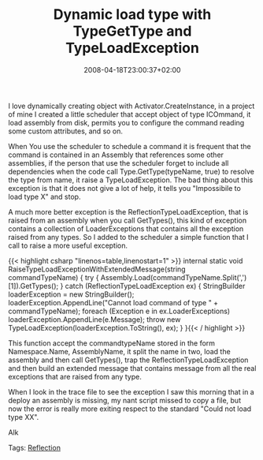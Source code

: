 ﻿---
title: "Dynamic load type with TypeGetType and TypeLoadException"
description: ""
date: 2008-04-18T23:00:37+02:00
draft: false
tags: [NET framework]
categories: [NET framework]
---
I love dynamically creating object with Activator.CreateInstance, in a project of mine I created a little scheduler that accept object of type ICOmmand, it load assembly from disk, permits you to configure the command reading some custom attributes, and so on.

When You use the scheduler to schedule a command it is frequent that the command is contained in an Assembly that references some other assemblies, if the person that use the scheduler forget to include all dependencies when the code call Type.GetType(typeName, true) to resolve the type from name, it raise a TypeLoadException. The bad thing about this exception is that it does not give a lot of help, it tells you "Impossibile to load type X" and stop.

A much more better exception is the ReflectionTypeLoadException, that is raised from an assembly when you call GetTypes(), this kind of exception contains a collection of LoaderExceptions that contains all the exception raised from any types. So I added to the scheduler a simple function that I call to raise a more useful exception.

{{< highlight csharp "linenos=table,linenostart=1" >}}
internal static void RaiseTypeLoadExceptionWithExtendedMessage(string commandTypeName) {
   try {
      Assembly.Load(commandTypeName.Split(',')[1]).GetTypes();
   }
   catch (ReflectionTypeLoadException ex) {
      StringBuilder loaderException = new StringBuilder();
      loaderException.AppendLine("Cannot load command of type " + commandTypeName);
      foreach (Exception e in ex.LoaderExceptions)
         loaderException.AppendLine(e.Message);
      throw new TypeLoadException(loaderException.ToString(), ex);
   }
}{{< / highlight >}}

<!-- Code inserted with Steve Dunn's Windows Live Writer Code Formatter Plugin.  http://dunnhq.com -->

This function accept the commandtypeName stored in the form Namespace.Name, AssemblyName, it split the name in two, load the assembly and then call GetTypes(), trap the ReflectionTypeLoadException and then build an extended message that contains message from all the real exceptions that are raised from any type.

When I look in the trace file to see the exception I saw this morning that in a deploy an assembly is missing, my nant script missed to copy a file, but now the error is really more exiting respect to the standard "Could not load type XX".

Alk

Tags: [Reflection](http://technorati.com/tag/Reflection)
